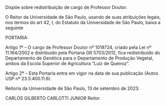 Dispõe sobre redistribuição de cargo de Professor Doutor.

O Reitor da Universidade de São Paulo, usando de suas atribuições legais, nos termos do art 42, I, do Estatuto da Universidade de São Paulo, baixa a seguinte

PORTARIA:

Artigo 1º – O cargo de Professor Doutor nº 1019724, criado pela Lei nº 11.164/2002 e distribuído pela Portaria GR 5703/2012, fica redistribuído do Departamento de Genética para o Departamento de Produção Vegetal, ambos da Escola Superior de Agricultura “Luiz de Queiroz”.

Artigo 2º – Esta Portaria entra em vigor na data de sua publicação (Autos USP nº 23.5.400.11.6).

Reitoria da Universidade de São Paulo, 13 de setembro de 2023.

CARLOS GILBERTO CARLOTTI JUNIOR
Reitor